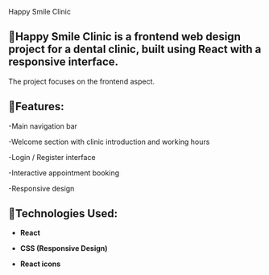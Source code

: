 Happy Smile Clinic

## 📌Happy Smile Clinic is a frontend web design project for a dental clinic, built using React with a responsive interface.
The project focuses on the frontend aspect.

## 📌Features:

-Main navigation bar

-Welcome section with clinic introduction and working hours

-Login / Register interface

-Interactive appointment booking

-Responsive design


## 📌Technologies Used:

* **React**

* **CSS (Responsive Design)**

* **React icons**